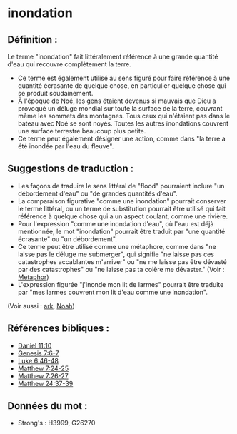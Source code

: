 # inondation

## Définition :

Le terme "inondation" fait littéralement référence à une grande quantité d'eau qui recouvre complètement la terre.

* Ce terme est également utilisé au sens figuré pour faire référence à une quantité écrasante de quelque chose, en particulier quelque chose qui se produit soudainement.
* À l'époque de Noé, les gens étaient devenus si mauvais que Dieu a provoqué un déluge mondial sur toute la surface de la terre, couvrant même les sommets des montagnes. Tous ceux qui n'étaient pas dans le bateau avec Noé se sont noyés. Toutes les autres inondations couvrent une surface terrestre beaucoup plus petite.
* Ce terme peut également désigner une action, comme dans "la terre a été inondée par l'eau du fleuve".

## Suggestions de traduction :

* Les façons de traduire le sens littéral de "flood" pourraient inclure "un débordement d'eau" ou "de grandes quantités d'eau".
* La comparaison figurative "comme une inondation" pourrait conserver le terme littéral, ou un terme de substitution pourrait être utilisé qui fait référence à quelque chose qui a un aspect coulant, comme une rivière.
* Pour l'expression "comme une inondation d'eau", où l'eau est déjà mentionnée, le mot "inondation" pourrait être traduit par "une quantité écrasante" ou "un débordement".
* Ce terme peut être utilisé comme une métaphore, comme dans "ne laisse pas le déluge me submerger", qui signifie "ne laisse pas ces catastrophes accablantes m'arriver" ou "ne me laisse pas être dévasté par des catastrophes" ou "ne laisse pas ta colère me dévaster." (Voir : [Metaphor](rc://en/ta/man/translate/figs-metaphor))
* L'expression figurée "j'inonde mon lit de larmes" pourrait être traduite par "mes larmes couvrent mon lit d'eau comme une inondation".

(Voir aussi : [ark](../kt/ark.md), [Noah](../names/noah.md))

## Références bibliques :

* [Daniel 11:10](rc://en/tn/help/dan/11/10)
* [Genesis 7:6-7](rc://en/tn/help/gen/07/06)
* [Luke 6:46-48](rc://en/tn/help/luk/06/46)
* [Matthew 7:24-25](rc://en/tn/help/mat/07/24)
* [Matthew 7:26-27](rc://en/tn/help/mat/07/26)
* [Matthew 24:37-39](rc://en/tn/help/mat/24/37)

## Données du mot :

* Strong's : H3999, G26270
